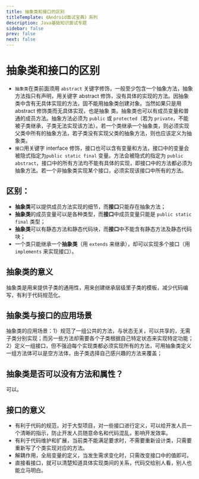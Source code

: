 ```yaml
---
title: 抽象类和接口的区别
titleTemplate: 《Android面试宝典》系列
description: Java基础知识面试专题
sidebar: false
prev: false
next: false
---
```


# 抽象类和接口的区别

- `抽象类`在类前面须用 `abstract` 关键字修饰，一般至少包含一个抽象方法，抽象方法指只有声明，用关键字 abstract 修饰，没有具体的实现的方法。因抽象类中含有无具体实现的方法，固不能用抽象类创建对象。当然如果只是用 abstract 修饰类而无具体实现，也是抽象
  类。抽象类也可以有成员变量和普通的成员方法。抽象方法必须为 `public` 或 `protected`（若为 `private`，不能被子类继承，子类无法实现该方法）。若一个类继承一个抽象类，则必须实现父类中所有的抽象方法，若子类没有实现父类的抽象方法，则也应该定义为抽象类。
- `接口`用关键字 interface 修饰，接口也可以含有变量和方法，接口中的变量会被隐式指定为`public static final` 变量。方法会被隐式的指定为 `public abstract`，接口中的所有方法均不能有具体的实现，即接口中的方法都必须为抽象方法。若一个非抽象类实现某个接口，必须实现该接口中所有的方法。

## 区别：

- **抽象类**可以提供成员方法实现的细节，而**接口**只能存在抽象方法；
- **抽象类**的成员变量可以是各种类型，而**接口**中成员变量只能是 `public static final` 类型；
- **抽象类**可以有静态方法和静态代码块，而**接口**中不能含有静态方法及静态代码块；
- 一个类只能继承一个**抽象类**（用 `extends` 来继承），却可以实现多个接口（用 `implements` 来实现接口）。

## 抽象类的意义

抽象类是用来提供子类的通用性，用来创建继承层级里子类的模板，减少代码编写，有利于代码规范化。

## 抽象类与接口的应用场景

抽象类的应用场景：1）规范了一组公共的方法，与状态无关，可以共享的，无需子类分别实现；而另一些方法却需要各个子类根据自己特定状态来实现特定功能；
2）定义一组接口，但不强迫每个实现类都必须实现所有的方法，可用抽象类定义一组方法体可以是空方法体，由子类选择自己感兴趣的方法来覆盖；

## 抽象类是否可以没有方法和属性？

可以。

## 接口的意义

- 有利于代码的规范，对于大型项目，对一些接口进行定义，可以给开发人员一个清晰的指示，防止开发人员随意命名和代码混乱，影响开发效率。
- 有利于代码维护和扩展，当前类不能满足要求时，不需要重新设计类，只需要重新写了个类实现对应的方法。
- 解耦作用，全局变量的定义，当发生需求变化时，只需改变接口中的值即可。
- 直接看接口，就可以清楚知道具体实现类间的关系，代码交给别人看，别人也能立马明白。
